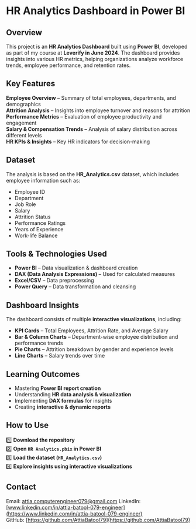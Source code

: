 #  HR Analytics Dashboard in Power BI  

##  Overview  
This project is an **HR Analytics Dashboard** built using **Power BI**, developed as part of my course at **Leverify in June 2024**. The dashboard provides insights into various HR metrics, helping organizations analyze workforce trends, employee performance, and retention rates.  

##  Key Features  
**Employee Overview** – Summary of total employees, departments, and demographics  
**Attrition Analysis** – Insights into employee turnover and reasons for attrition  
**Performance Metrics** – Evaluation of employee productivity and engagement  
**Salary & Compensation Trends** – Analysis of salary distribution across different levels  
**HR KPIs & Insights** – Key HR indicators for decision-making  

##  Dataset  
The analysis is based on the **HR_Analytics.csv** dataset, which includes employee information such as:  
- Employee ID  
- Department  
- Job Role  
- Salary  
- Attrition Status  
- Performance Ratings  
- Years of Experience  
- Work-life Balance  

##  Tools & Technologies Used  
- **Power BI** – Data visualization & dashboard creation  
- **DAX (Data Analysis Expressions)** – Used for calculated measures  
- **Excel/CSV** – Data preprocessing  
- **Power Query** – Data transformation and cleansing  

##  Dashboard Insights  
The dashboard consists of multiple **interactive visualizations**, including:  
- **KPI Cards** – Total Employees, Attrition Rate, and Average Salary  
- **Bar & Column Charts** – Department-wise employee distribution and performance trends  
- **Pie Charts** – Attrition breakdown by gender and experience levels  
- **Line Charts** – Salary trends over time  

##  Learning Outcomes  
- Mastering **Power BI report creation**  
- Understanding **HR data analysis & visualization**  
- Implementing **DAX formulas** for insights  
- Creating **interactive & dynamic reports**  

##  How to Use  
1️⃣ **Download the repository**  
2️⃣ **Open `HR Analytics.pbix` in Power BI**  
3️⃣ **Load the dataset (`HR_Analytics.csv`)**  
4️⃣ **Explore insights using interactive visualizations**  

##  Contact  
 Email: attia.computerengineer079@gmail.com
 LinkedIn: [www.linkedin.com/in/attia-batool-079-engineer](https://www.linkedin.com/in/attia-batool-079-engineer)  
 GitHub: [https://github.com/AttiaBatool79](https://github.com/AttiaBatool79)  



